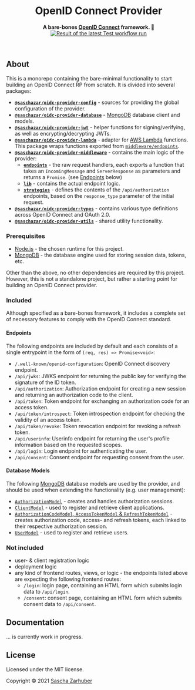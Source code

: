 <div align="center">
  <h1>OpenID Connect Provider</h1>
  <strong>A bare-bones <a href="https://openid.net/connect/" rel="noopener noreferrer">OpenID Connect</a> framework. 🔐</strong><br />
  <a href="https://github.com/saschazar21/oidc-provider/actions/workflows/test.yml"><img alt="Result of the latest Test workflow run" src="https://github.com/saschazar21/oidc-provider/actions/workflows/test.yml/badge.svg" /></a>
  <br />
  <br />
  <br />
</div>

## About

This is a monorepo containing the bare-minimal functionality to start building an OpenID Connect RP from scratch. It is divided into several packages:

- **[`@saschazar/oidc-provider-config`](https://github.com/saschazar21/oidc-provider/tree/master/packages/config)** - sources for providing the global configuration of the provider.
- **[`@saschazar/oidc-provider-database`](https://github.com/saschazar21/oidc-provider/tree/master/packages/database)** - [MongoDB](https://mongodb.com/) database client and models.
- **[`@saschazar/oidc-provider-jwt`](https://github.com/saschazar21/oidc-provider/tree/master/packages/jwt)** - helper functions for signing/verifying, as well as encrypting/decrypting JWTs.
- **[`@saschazar/oidc-provider-lambda`](https://github.com/saschazar21/oidc-provider/tree/master/packages/lambda)** - adapter for [AWS Lambda](https://aws.amazon.com/lambda/) functions. This package wraps functions exported from [`middleware/endpoints`](https://github.com/saschazar21/oidc-provider/tree/main/packages/middleware/endpoints).
- **[`@saschazar/oidc-provider-middleware`](https://github.com/saschazar21/oidc-provider/tree/master/packages/middleware)** - contains the main logic of the provider:
  - **[`endpoints`](https://github.com/saschazar21/oidc-provider/tree/main/packages/middleware/endpoints)** - the raw request handlers, each exports a function that takes an `IncomingMessage` and `ServerResponse` as parameters and returns a `Promise`. (see [Endpoints](#endpoints) below)
  - **[`lib`](https://github.com/saschazar21/oidc-provider/tree/main/packages/middleware/lib)** - contains the actual endpoint logic.
  - **[`strategies`](https://github.com/saschazar21/oidc-provider/tree/main/packages/middleware/strategies)** - defines the contents of the `/api/authorization` endpoints, based on the `response_type` parameter of the initial request.
- **[`@saschazar/oidc-provider-types`](https://github.com/saschazar21/oidc-provider/tree/master/packages/types)** - contains various type definitions across OpenID Connect and OAuth 2.0.
- **[`@saschazar/oidc-provider-utils`](https://github.com/saschazar21/oidc-provider/tree/master/packages/utils)** - shared utility functionality.

### Prerequisites

- [Node.js](https://nodejs.org) - the chosen runtime for this project.
- [MongoDB](https://mongodb.com) - the database engine used for storing session data, tokens, etc.

Other than the above, no other dependencies are required by this project. However, this is not a standalone project, but rather a starting point for building an OpenID Connect provider.

### Included

Although specified as a bare-bones framework, it includes a complete set of necessary features to comply with the OpenID Connect standard.

#### Endpoints

The following endpoints are included by default and each consists of a single entrypoint in the form of `(req, res) => Promise<void>`:

- `/.well-known/openid-configuration`: OpenID Connect discovery endpoint.
- `/api/jwks`: JWKS endpoint for returning the public key for verifying the signature of the ID token.
- `/api/authorization`: Authorization endpoint for creating a new session and returning an authorization code to the client.
- `/api/token`: Token endpoint for exchanging an authorization code for an access token.
- `/api/token/introspect`: Token introspection endpoint for checking the validity of an access token.
- `/api/token/revoke`: Token revocation endpoint for revoking a refresh token.
- `/api/userinfo`: Userinfo endpoint for returning the user's profile information based on the requested scopes.
- `/api/login`: Login endpoint for authenticating the user.
- `/api/consent`: Consent endpoint for requesting consent from the user.

#### Database Models

The following [MongoDB](https://mongodb.com/) database models are used by the provider, and should be used when extending the functionality (e.g. user management):

- [`AuthorizationModel`](https://github.com/saschazar21/oidc-provider/blob/master/packages/database/lib/schemata/authorization.ts) - creates and handles authorization sessions.
- [`ClientModel`](https://github.com/saschazar21/oidc-provider/blob/master/packages/database/lib/schemata/client.ts) - used to register and retrieve client applications.
- [`AuthorizationCodeModel`, `AccessTokenModel` & `RefreshTokenModel`](https://github.com/saschazar21/oidc-provider/blob/master/packages/database/lib/schemata/token.ts) - creates authorization code, access- and refresh tokens, each linked to their respective authorization session.
- [`UserModel`](https://github.com/saschazar21/oidc-provider/blob/master/packages/database/lib/schemata/user.ts) - used to register and retrieve users.

### Not included

- user- & client registration logic
- deployment logic
- any kind of frontend routes, views, or logic - the endpoints listed above are expecting the following frontend routes:
  - `/login`: login page, containing an HTML form which submits login data to `/api/login`.
  - `/consent`: consent page, containing an HTML form which submits consent data to `/api/consent`.

## Documentation

... is currently work in progress.

## License

Licensed under the MIT license.

Copyright ©️ 2021 [Sascha Zarhuber](https://sascha.work)
